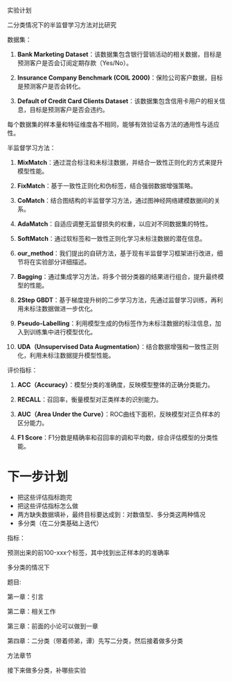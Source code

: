 实验计划

二分类情况下的半监督学习方法对比研究

 数据集：

1. **Bank Marketing Dataset**：该数据集包含银行营销活动的相关数据，目标是预测客户是否会订阅定期存款（Yes/No）。
   
2. **Insurance Company Benchmark (COIL 2000)**：保险公司客户数据，目标是预测客户是否会转化。
   
3. **Default of Credit Card Clients Dataset**：该数据集包含信用卡用户的相关信息，目标是预测客户是否会违约。

每个数据集的样本量和特征维度各不相同，能够有效验证各方法的通用性与适应性。

半监督学习方法：

1. **MixMatch**：通过混合标注和未标注数据，并结合一致性正则化的方式来提升模型性能。
   
2. **FixMatch**：基于一致性正则化和伪标签，结合强弱数据增强策略。
   
3. **CoMatch**：结合图结构的半监督学习方法，通过图神经网络建模数据间的关系。
   
4. **AdaMatch**：自适应调整无监督损失的权重，以应对不同数据集的特性。
   
5. **SoftMatch**：通过软标签和一致性正则化学习未标注数据的潜在信息。
   
6. **our_method**：我们提出的自研方法，基于现有半监督学习框架进行改进，细节将在实验部分详细描述。
   
7. **Bagging**：通过集成学习方法，将多个弱分类器的结果进行组合，提升最终模型的性能。
   
8. **2Step GBDT**：基于梯度提升树的二步学习方法，先通过监督学习训练，再利用未标注数据做进一步优化。
   
9. **Pseudo-Labelling**：利用模型生成的伪标签作为未标注数据的标注信息，加入到训练集中进行模型优化。
   
10. **UDA（Unsupervised Data Augmentation）**：结合数据增强和一致性正则化，利用未标注数据提升模型性能。

评价指标：

1. **ACC（Accuracy）**：模型分类的准确度，反映模型整体的正确分类能力。
   
2. **RECALL**：召回率，衡量模型对正类样本的识别能力。
   
3. **AUC（Area Under the Curve）**：ROC曲线下面积，反映模型对正负样本的区分能力。
   
4. **F1 Score**：F1分数是精确率和召回率的调和平均数，综合评估模型的分类性能。

# 下一步计划

- 把这些评估指标跑完
- 把这些评估指标怎么做
- 两方缺失数据填补，最终目标要达成到：对数值型、多分类这两种情况
- 多分类（在二分类基础上迭代）

指标：

预测出来的前100-xxx个标签，其中找到出正样本的的准确率



多分类的情况下

题目: 

第一章：引言

第二章：相关工作

第三章：前面的小论可以做到一章

第四章：二分类（带着师弟，谭）先写二分类，然后接着做多分类



方法章节

接下来做多分类，补哪些实验
